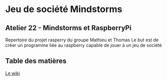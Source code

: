 # Jeu de société Mindstorms
## Atelier 22 - Mindstorms et RaspberryPi
Repertoire du projet rasperry du groupe Mathieu et Thomas
Le but est de créer un programme liée au raspberry capable de jouer à un jeu de société

## Table des matières
<a href="https://github.com/divtec-cejef/2019-CCH-BrickPi7-Thomas-Mathieu/wiki">Le wiki</a>